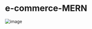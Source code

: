 # e-commerce-MERN

![image](https://user-images.githubusercontent.com/91037796/210196698-fd5d261a-1598-4154-b180-2978e20cc800.png)
